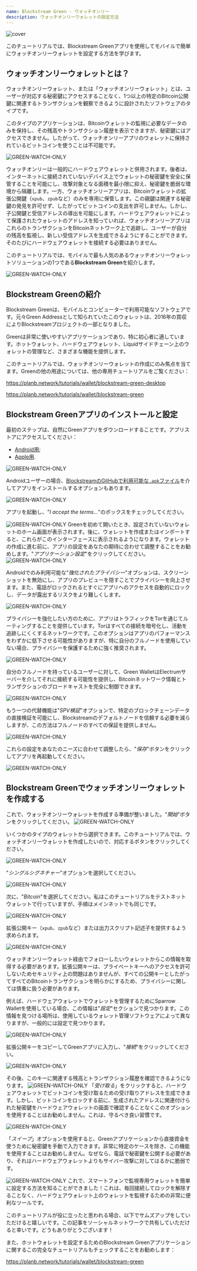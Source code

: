 ```yaml
---
name: Blockstream Green - ウォッチオンリー
description: ウォッチオンリーウォレットの設定方法
---
```

![cover](assets/cover.webp)

このチュートリアルでは、Blockstream Greenアプリを使用してモバイルで簡単にウォッチオンリーウォレットを設定する方法を学びます。

## ウォッチオンリーウォレットとは？

ウォッチオンリーウォレット、または「ウォッチオンリーウォレット」とは、ユーザーが対応する秘密鍵にアクセスすることなく、1つ以上の特定のBitcoin公開鍵に関連するトランザクションを観察できるように設計されたソフトウェアのタイプです。

このタイプのアプリケーションは、Bitcoinウォレットの監視に必要なデータのみを保持し、その残高やトランザクション履歴を表示できますが、秘密鍵にはアクセスできません。したがって、ウォッチオンリーアプリのウォレットに保持されているビットコインを使うことは不可能です。

![GREEN-WATCH-ONLY](assets/fr/01.webp)

ウォッチオンリーは一般的にハードウェアウォレットと併用されます。後者は、インターネットに接続されていないデバイス上でウォレットの秘密鍵を安全に保管することを可能にし、攻撃対象となる面積を最小限に抑え、秘密鍵を脆弱な環境から隔離します。一方、ウォッチオンリーアプリは、Bitcoinウォレットの拡張公開鍵（`xpub`、`zpub`など）のみを専用に保管します。この親鍵は関連する秘密鍵の発見を許可せず、したがってビットコインの支出を許可しません。しかし、子公開鍵と受信アドレスの導出を可能にします。ハードウェアウォレットによって保護されたウォレットのアドレスを知っていれば、ウォッチオンリーアプリはこれらのトランザクションをBitcoinネットワーク上で追跡し、ユーザーが自分の残高を監視し、新しい受信アドレスを生成できるようにすることができます。そのたびにハードウェアウォレットを接続する必要はありません。

このチュートリアルでは、モバイルで最も人気のあるウォッチオンリーウォレットソリューションの1つである**Blockstream Green**を紹介します。

![GREEN-WATCH-ONLY](assets/fr/02.webp)

## Blockstream Greenの紹介

Blockstream Greenは、モバイルとコンピューターで利用可能なソフトウェアです。元々Green Addressとして知られていたこのウォレットは、2016年の買収によりBlockstreamプロジェクトの一部となりました。

Greenは非常に使いやすいアプリケーションであり、特に初心者に適しています。ホットウォレット、ハードウェアウォレット、Liquidサイドチェーン上のウォレットの管理など、さまざまな機能を提供します。

このチュートリアルでは、ウォッチオンリーウォレットの作成にのみ焦点を当てます。Greenの他の用途については、他の専用チュートリアルをご覧ください：

https://planb.network/tutorials/wallet/blockstream-green-desktop

https://planb.network/tutorials/wallet/blockstream-green

## Blockstream Greenアプリのインストールと設定
最初のステップは、自然にGreenアプリをダウンロードすることです。アプリストアにアクセスしてください：
- [Android用](https://play.google.com/store/apps/details?id=com.greenaddress.greenbits_android_wallet);
- [Apple用](https://apps.apple.com/us/app/green-bitcoin-wallet/id1402243590).

![GREEN-WATCH-ONLY](assets/fr/03.webp)

Androidユーザーの場合、[BlockstreamのGitHubで利用可能な`.apk`ファイル](https://github.com/Blockstream/green_android/releases)を介してアプリをインストールするオプションもあります。

![GREEN-WATCH-ONLY](assets/fr/04.webp)

アプリを起動し、"*I accept the terms...*"のボックスをチェックしてください。

![GREEN-WATCH-ONLY](assets/fr/05.webp)
Greenを初めて開いたとき、設定されていないウォレットのホーム画面が表示されます。後に、ウォレットを作成またはインポートすると、これらがこのインターフェースに表示されるようになります。ウォレットの作成に進む前に、アプリの設定をあなたの期待に合わせて調整することをお勧めします。"*アプリケーション設定*"をクリックしてください。
![GREEN-WATCH-ONLY](assets/fr/06.webp)

Androidでのみ利用可能な"*強化されたプライバシー*"オプションは、スクリーンショットを無効にし、アプリのプレビューを隠すことでプライバシーを向上させます。また、電話がロックされるとすぐにアプリへのアクセスを自動的にロックし、データが露出するリスクをより難しくします。

![GREEN-WATCH-ONLY](assets/fr/07.webp)

プライバシーを強化したい方のために、アプリはトラフィックをTorを通じてルーティングすることを提供しています。Torはすべての接続を暗号化し、活動を追跡しにくくするネットワークです。このオプションはアプリのパフォーマンスをわずかに低下させる可能性がありますが、特に自分のフルノードを使用していない場合、プライバシーを保護するために強く推奨されます。

![GREEN-WATCH-ONLY](assets/fr/08.webp)

自分のフルノードを持っているユーザーに対して、Green WalletはElectrumサーバーを介してそれに接続する可能性を提供し、Bitcoinネットワーク情報とトランザクションのブロードキャストを完全に制御できます。

![GREEN-WATCH-ONLY](assets/fr/09.webp)

もう一つの代替機能は"*SPV検証*"オプションで、特定のブロックチェーンデータの直接検証を可能にし、Blockstreamのデフォルトノードを信頼する必要を減らしますが、この方法はフルノードのすべての保証を提供しません。

![GREEN-WATCH-ONLY](assets/fr/10.webp)

これらの設定をあなたのニーズに合わせて調整したら、"*保存*"ボタンをクリックしてアプリを再起動してください。

![GREEN-WATCH-ONLY](assets/fr/11.webp)

## Blockstream Greenでウォッチオンリーウォレットを作成する
これで、ウォッチオンリーウォレットを作成する準備が整いました。"*開始*"ボタンをクリックしてください。
![GREEN-WATCH-ONLY](assets/fr/12.webp)

いくつかのタイプのウォレットから選択できます。このチュートリアルでは、ウォッチオンリーウォレットを作成したいので、対応するボタンをクリックしてください。

![GREEN-WATCH-ONLY](assets/fr/13.webp)

"*シングルシグネチャー*"オプションを選択してください。

![GREEN-WATCH-ONLY](assets/fr/14.webp)

次に、"*Bitcoin*"を選択してください。私はこのチュートリアルをテストネットウォレットで行っていますが、手順はメインネットでも同じです。

![GREEN-WATCH-ONLY](assets/fr/15.webp)

拡張公開キー（`xpub`、`zpub`など）または出力スクリプト記述子を提供するよう求められます。

![GREEN-WATCH-ONLY](assets/fr/16.webp)

ウォッチオンリーウォレット経由でフォローしたいウォレットからこの情報を取得する必要があります。拡張公開キーは、プライベートキーへのアクセスを許可しないためセキュリティ上の問題はありませんが、すべての公開キーとしたがってすべてのBitcoinトランザクションを明らかにするため、プライバシーに関しては慎重に扱う必要があります。

例えば、ハードウェアウォレットでウォレットを管理するためにSparrow Walletを使用している場合、この情報は"*設定*"セクションで見つかります。この情報を見つける場所は、使用しているウォレット管理ソフトウェアによって異なりますが、一般的には設定で見つかります。

![GREEN-WATCH-ONLY](assets/fr/17.webp)

拡張公開キーをコピーしてGreenアプリに入力し、"*接続*"をクリックしてください。

![GREEN-WATCH-ONLY](assets/fr/18.webp)

その後、このキーに関連する残高とトランザクション履歴を確認できるようになります。
![GREEN-WATCH-ONLY](assets/fr/19.webp)
「*受け取る*」をクリックすると、ハードウェアウォレットでビットコインを受け取るための受け取りアドレスを生成できます。しかし、ビットコインをロックする前に、生成されたアドレスに関連付けられた秘密鍵をハードウェアウォレットの画面で確認することなくこのオプションを使用することはお勧めしません。これは、守るべき良い習慣です。

![GREEN-WATCH-ONLY](assets/fr/20.webp)

「*スイープ*」オプションを使用すると、Greenアプリケーションから直接資金を使うために秘密鍵を手動で入力できます。非常に特定のケースを除き、この機能を使用することはお勧めしません。なぜなら、電話で秘密鍵を公開する必要があり、それはハードウェアウォレットよりもサイバー攻撃に対してはるかに脆弱です。

![GREEN-WATCH-ONLY](assets/fr/21.webp)
これで、スマートフォンで監視専用ウォレットを簡単に設定する方法を知ることができました！これは、毎回接続してロックを解除することなく、ハードウェアウォレット上のウォレットを監視するための非常に便利なツールです。

このチュートリアルが役に立ったと思われる場合、以下でサムズアップをしていただけると嬉しいです。この記事をソーシャルネットワークで共有していただけると幸いです。どうもありがとうございます！

また、ホットウォレットを設定するためのBlockstream Greenアプリケーションに関するこの完全なチュートリアルもチェックすることをお勧めします：

https://planb.network/tutorials/wallet/blockstream-green